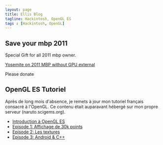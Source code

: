 ```yaml
---
layout: page
title: Ellis Blog
tagline: Hackintosh, OpenGL ES
tags : [Hackintosh, OpenGL]
---
```


## Save your mbp 2011

Special Gift for all 2011 mbp owner.

<a href="{{ BASE_PATH }}/mbp2011/Mbp2011.html">Yosemite on 2011 MBP without GPU external</a>

Please donate 

## OpenGL ES Tutoriel

Après de long mois d'absence, je remets à jour mon tutoriel français consacré à l'OpenGL.
Ce contenu était auparavant hébergé sur mon propre serveur (naruto.scigems.org).

<ul class="posts">
    <li><a href="{{ BASE_PATH }}/opengles/Introduction.html">Introduction à OpenGL ES</a></li>
    <li><a href="{{ BASE_PATH }}/opengles/Episode1.html">Episode 1: Affichage de 30k points</a></li>
    <li><a href="{{ BASE_PATH }}/opengles/Episode2.html">Episode 2: Les textures</a></li>
    <li><a href="{{ BASE_PATH }}/opengles/Episode3.html">Episode 3: Android & C++</a></li>
</ul>

